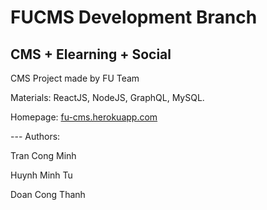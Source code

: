 # FUCMS Development Branch

## CMS + Elearning + Social

CMS Project made by FU Team

Materials: ReactJS, NodeJS, GraphQL, MySQL.

Homepage: [fu-cms.herokuapp.com](http://fu-cms.herokuapp.com)

--- Authors:

Tran Cong Minh

Huynh Minh Tu

Doan Cong Thanh
